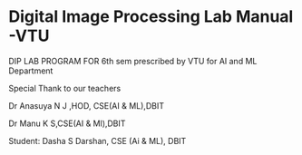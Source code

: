 # Digital Image Processing Lab Manual -VTU
DIP LAB PROGRAM FOR 6th sem prescribed by VTU for AI and ML Department


Special Thank to our teachers

Dr Anasuya N J ,HOD, CSE(AI & ML),DBIT

Dr Manu K S,CSE(AI & Ml),DBIT

Student:
Dasha S Darshan, CSE (Ai & ML), DBIT
